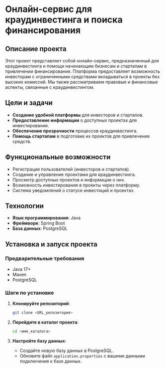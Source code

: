 # Онлайн-сервис для краудинвестинга и поиска финансирования

## Описание проекта

Этот проект представляет собой онлайн-сервис, предназначенный для краудинвестинга и помощи начинающим бизнесам и стартапам в привлечении финансирования. Платформа предоставляет возможность инвесторам с ограниченными средствами вкладываться в проекты без высоких комиссий. Мы также рассматриваем правовые и финансовые аспекты, связанные с краудинвестингом.

## Цели и задачи

- **Создание удобной платформы** для инвесторов и стартапов.
- **Предоставление информации** о доступных проектах для инвестирования.
- **Обеспечение прозрачности** процессов краудинвестинга.
- **Помощь стартапам** в подготовке их проектов для привлечения средств.

## Функциональные возможности

- Регистрация пользователей (инвесторов и стартапов).
- Создание и управление проектами для краудинвестинга.
- Просмотр доступных проектов и информации о них.
- Возможность инвестирования в проекты через платформу.
- Система уведомлений о статусе инвестиций и проектах.
  
## Технологии

- **Язык программирования**: Java
- **Фреймворк**: Spring Boot
- **База данных**: PostgreSQL

## Установка и запуск проекта

### Предварительные требования

- Java 17+
- Maven
- PostgreSQL

### Шаги по установке

1. **Клонируйте репозиторий**:
    ```bash
    git clone <URL_репозитория>
    ```

2. **Перейдите в каталог проекта**:
    ```bash
    cd <имя_каталога>
    ```

3. **Настройте базу данных**:
   - Создайте новую базу данных в PostgreSQL.
   - Обновите файл `application.properties` с вашими данными подключения к базе данных.
